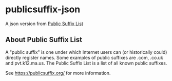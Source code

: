 # publicsuffix-json

A json version from [Public Suffix List](https://publicsuffix.org/)

## About Public Suffix List

A "public suffix" is one under which Internet users can (or historically could) directly register names. Some examples of public suffixes are .com, .co.uk and pvt.k12.ma.us. The Public Suffix List is a list of all known public suffixes.

See https://publicsuffix.org/ for more information.